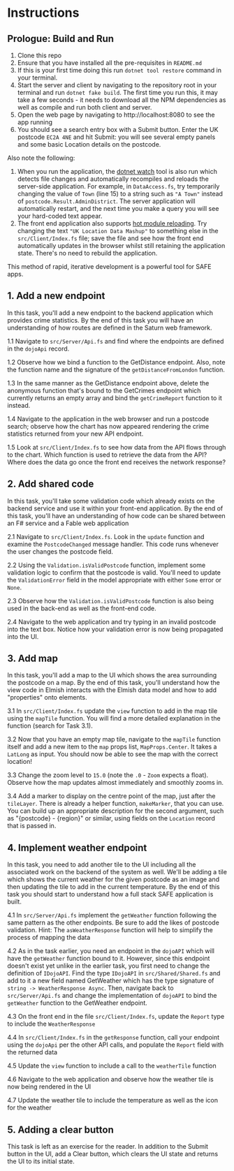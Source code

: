 # Instructions

## Prologue: Build and Run
1. Clone this repo
1. Ensure that you have installed all the pre-requisites in `README.md`
1. If this is your first time doing this run `dotnet tool restore` command in your terminal.
1. Start the server and client by navigating to the repository root in your terminal and run `dotnet fake build`. The first time you run this, it may take a few seconds - it needs to download all the NPM dependencies as well as compile and run both client and server.
1. Open the web page by navigating to http://localhost:8080 to see the app running
1. You should see a search entry box with a Submit button. Enter the UK postcode `EC2A 4NE` and hit Submit: you will see several empty panels and some basic Location details on the postcode.

Also note the following:

1. When you run the application, the [dotnet watch](https://docs.microsoft.com/en-us/aspnet/core/tutorials/dotnet-watch) tool is also run which detects file changes and automatically recompiles and reloads the server-side application. For example, in `DataAccess.fs`, try temporarily changing the value of `Town` (line 15) to a string such as `"A Town"` instead of `postcode.Result.AdminDistrict`. The server  application will automatically restart, and the next time you make a query you will see your hard-coded text appear.
1. The front end application also supports [hot module reloading](https://webpack.js.org/concepts/hot-module-replacement/). Try changing the text `"UK Location Data Mashup"` to something else in the `src/Client/Index.fs` file; save the file and see how the front end automatically updates in the browser whilst still retaining the application state. There's no need to rebuild the application.

This method of rapid, iterative development is a powerful tool for SAFE apps.

## 1. Add a new endpoint
In this task, you'll add a new endpoint to the backend application which provides crime statistics. By the end of this task you will have an understanding of how routes are defined in the Saturn web framework.

1.1 Navigate to `src/Server/Api.fs` and find where the endpoints are defined in the `dojoApi` record.

1.2 Observe how we bind a function to the GetDistance endpoint. Also, note the function name and the signature of the `getDistanceFromLondon` function.

1.3 In the same manner as the GetDistance endpoint above, delete the anonymous function that's bound to the GetCrimes endpoint which currently returns an empty array and bind the `getCrimeReport` function to it instead.

1.4 Navigate to the application in the web browser and run a postcode search; observe how the chart has now appeared rendering the crime statistics returned from your new API endpoint.

1.5 Look at `src/Client/Index.fs` to see how data from the API flows through to the chart. Which function is used to retrieve the data from the API? Where does the data go once the front end receives the network response?

## 2. Add shared code

In this task, you'll take some validation code which already exists on the backend service and use it within your front-end application. By the end of this task, you'll have an understanding of how code can be shared between an F# service and a Fable web application

2.1 Navigate to `src/Client/Index.fs`. Look in the `update` function and examine the `PostcodeChanged` message handler. This code runs whenever the user changes the postcode field.

2.2 Using the `Validation.isValidPostcode` function, implement some validation logic to confirm that the postcode is valid. You'll need to update the `ValidationError` field in the model appropriate with either `Some` error or `None`.

2.3 Observe how the `Validation.isValidPostcode` function is also being used in the back-end as well as the front-end code.

2.4 Navigate to the web application and try typing in an invalid postcode into the text box. Notice how your validation error is now being propagated into the UI.

## 3. Add map

In this task, you'll add a map to the UI which shows the area surrounding the postcode on a map. By the end of this task, you'll understand how the view code in Elmish interacts with the Elmish data model and how to add "properties" onto elements.

3.1 In `src/Client/Index.fs` update the `view` function to add in the map tile using the `mapTile` function. You will find a more detailed explanation in the function (search for Task 3.1).

3.2 Now that you have an empty map tile, navigate to the `mapTile` function itself and add a new item to the `map` props list, `MapProps.Center`. It takes a `LatLong` as input. You should now be able to see the map with the correct location!

3.3 Change the zoom level to `15.0` (note the `.0` - `Zoom` expects a float). Observe how the map updates almost immediately and smoothly zooms in.

3.4 Add a marker to display on the centre point of the map, just after the `tileLayer`. There is already a helper function, `makeMarker`, that you can use. You can build up an appropriate description for the second argument, such as "{postcode} - {region}" or similar, using fields on the `Location` record that is passed in.

## 4. Implement weather endpoint

In this task, you need to add another tile to the UI including all the associated work on the backend of the system as well. We'll be adding a tile which shows the current weather for the given postcode as an image and then updating the tile to add in the current temperature. By the end of this task you should start to understand how a full stack SAFE application is built.

4.1 In `src/Server/Api.fs` implement the `getWeather` function following the same pattern as the other endpoints. Be sure to add the likes of postcode validation. Hint: The `asWeatherResponse` function will help to simplify the process of mapping the data

4.2 As in the task earlier, you need an endpoint in the `dojoAPI` which will have the `getWeather` function bound to it. However, since this endpoint doesn't exist yet unlike in the earlier task, you first need to change the definition of `IDojoAPI`. Find the type `IDojoAPI` in `src/Shared/Shared.fs` and add to it a new field named GetWeather which has the type signature of `string -> WeatherResponse Async`. Then, navigate back to `src/Server/Api.fs` and change the implementation of `dojoAPI` to bind the `getWeather` function to the GetWeather endpoint.

4.3 On the front end in the file `src/Client/Index.fs`, update the `Report` type to include the `WeatherResponse`

4.4 In `src/Client/Index.fs` in the `getResponse` function, call your endpoint using the `dojoApi` per the other API calls, and populate the `Report` field with the returned data

4.5 Update the `view` function to include a call to the `weatherTile` function

4.6 Navigate to the web application and observe how the weather tile is now being rendered in the UI

4.7 Update the weather tile to include the temperature as well as the icon for the weather

## 5. Adding a clear button

This task is left as an exercise for the reader. In addition to the Submit button in the UI, add a Clear button, which clears the UI state and returns the UI to its initial state.
